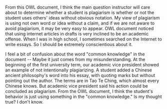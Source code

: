 From this OWL document, I think the main question instructor will care about to determine whether a student is plagiarism is whether or not the student uses others' ideas without obvious notation. My view of plagiarism is using not own word or idea without a claim, and if we are not aware to avoid plagiarism, it may be very easy to appear. OWL document noticed that using internet articles in drafts is very inclined to be an academic offense. When I was in high school, I sometimes searched on the Internet to write essays. So I should be extremely conscientious about it.

I feel a bit of confusion about the word "common knowledge" in the document -- Maybe it just comes from my misunderstanding. At the beginning of the first university term, our academic vice president showed an example of not intentionally plagiarizing. A student added a Chinese ancient philosophy's word into his essay, with quoting marks but without pointing out the author. The terms are in Tao Te Ching, which almost every Chinese knows. But academic vice president said his action could be concluded as plagiarism. From the OWL document, I think the student's behavior is just using something in the "common knowledge." Is my thought true? I don't know.